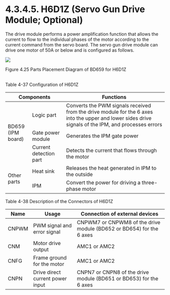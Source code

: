 ﻿# 4.3.4.5. H6D1Z (Servo Gun Drive Module; Optional)

The drive module performs a power amplification function that allows the current to flow to the individual phases of the motor according to the current command from the servo board. The servo gun drive module can drive one motor of 50A or below and is configured as follows.

![](../../../_assets/그림_4.44_H6D1Z용_BD659_부품_배치도.png  )

Figure 4.25 Parts Placement Diagram of BD659 for H6D1Z</br></br>

Table 4-37 Configuration of H6D1Z

<table>
<thead>
  <tr>
    <th colspan="2">Components</th>
    <th>Functions</th>
  </tr>
</thead>
<tbody>
  <tr>
    <td rowspan="3">BD659<br>(IPM board)</td>
    <td>Logic part</td>
    <td>Converts the PWM signals received from the drive module for the 6 axes into the upper and lower sides drive signals of the IPM, and processes errors</td>
  </tr>
  <tr>
    <td>Gate power module</td>
    <td>Generates the IPM gate power</td>
  </tr>
  <tr>
    <td>Current detection part</td>
    <td>Detects the current that flows through the motor</td>
  </tr>
  <tr>
    <td rowspan="2">Other parts</td>
    <td>Heat sink</td>
    <td>Releases the heat generated in IPM to the outside</td>
  </tr>
  <tr>
    <td>IPM</td>
    <td>Convert the power for driving a three-phase motor</td>
  </tr>
</tbody>
</table>

Table 4-38 Description of the Connectors of H6D1Z

<table>
<thead>
  <tr>
    <th>Name</th>
    <th>Usage</th>
    <th>Connection of external devices</th>
  </tr>
</thead>
<tbody>
  <tr>
    <td>CNPWM</td>
    <td>PWM signal and error signal</td>
    <td>CNPWM7 or CNPWM8 of the drive module (BD652 or BD654) for the 6 axes</td>
  </tr>
  <tr>
    <td>CNM</td>
    <td>Motor drive output</td>
    <td>AMC1 or AMC2</td>
  </tr>
  <tr>
    <td>CNFG</td>
    <td>Frame ground for the motor</td>
    <td>AMC1 or AMC2</td>
  </tr>
  <tr>
    <td>CNPN</td>
    <td>Drive direct current power input</td>
    <td>CNPN7 or CNPN8 of the drive module (BD651 or BD653) for the 6 axes</td>
  </tr>
</tbody>
</table>
